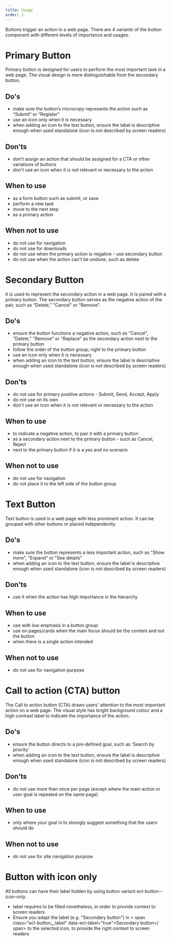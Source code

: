 ```yaml
---
title: Usage
order: 1
---
```

Buttons trigger an action in a web page. There are 4 variants of the button component with different levels of importance and usages.

# Primary Button

Primary button is designed for users to perform the most important task in a web page. The visual design is more distinguishable from the secondary button.

## Do's

- make sure the button‘s microcopy represents the action such as “Submit“ or “Register“
- use an icon only when it is necessary
- when adding an icon to the text button, ensure the label is descriptive enough when used standalone (icon is not described by screen readers)

## Don'ts

- don't assign an action that should be assigned for a CTA or other variations of buttons
- don't use an icon when it is not relevant or necessary to the action

## When to use

- as a form button such as submit, or save
- perform a new task
- move to the next step
- as a primary action

## When not to use

- do not use for navigation
- do not use for downloads
- do not use when the primary action is negative - use secondary button
- do not use when the action can't be undone, such as delete

# Secondary Button

It is used to represent the secondary action in a web page. It is paired with a primary button. The secondary button serves as the negative action of the pair, such as “Delete,” "Cancel" or “Remove”.

## Do's

- ensure the button functions a negative action, such as "Cancel", "Delete," "Remove" or "Replace" as the secondary action next to the primary button
- follow the order of the button group; right to the primary button
- use an icon only when it is necessary
- when adding an icon to the text button, ensure the label is descriptive enough when used standalone (icon is not described by screen readers)

## Don'ts

- do not use for primary positive actions - Submit, Send, Accept, Apply
- do not use on its own
- don't use an icon when it is not relevant or necessary to the action

## When to use

- to indicate a negative action, to pair it with a primary button
- as a secondary action next to the primary button - such as Cancel, Reject
- next to the primary button if it is a yes and no scenario

## When not to use

- do not use for navigation
- do not place it to the left side of the button group

# Text Button

Text button is used in a web page with less prominent action. It can be grouped with other buttons or placed independently.

## Do's

- make sure the button represents a less important action, such as "Show more", "Expand" or "See details"
- when adding an icon to the text button, ensure the label is descriptive enough when used standalone (icon is not described by screen readers)

## Don'ts

- use it when the action has high importance in the hierarchy

## When to use

- use with low emphasis in a button group
- use on pages/cards when the main focus should be the content and not the button
- when there is a single action intended

## When not to use

- do not use for navigation purpose

# Call to action (CTA) button

The Call to action button (CTA) draws users' attention to the most important action on a web page. The visual style has bright background colour and a high contrast label to indicate the importance of the action.

## Do's

- ensure the button directs to a pre-defined goal, such as 'Search by priority'
- when adding an icon to the text button, ensure the label is descriptive enough when used standalone (icon is not described by screen readers)

## Don'ts

- do not use more than once per page (except where the main action or user goal is repeated on the same page)

## When to use

- only where your goal is to strongly suggest something that the users should do

## When not to use

- do not use for site navigation purpose

# B﻿utton with icon only

All buttons can have their label hidden by using button variant ecl-button--icon-only.

- label requires to be filled nonetheless, in order to provide context to screen readers
- Ensure you adapt the label (e.g. "Secondary button") in < span class="ecl-button\_\_label" data-ecl-label="true">Secondary button</ span> to the selected icon, to provide the right context to screen readers
